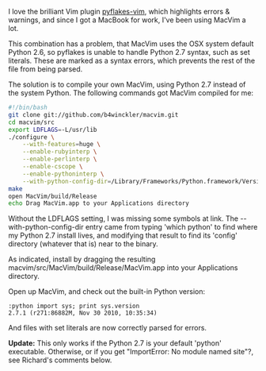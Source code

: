 <!--
.. title: Compiling MacVim with Python 2.7
.. slug: compiling-macvim-with-python-2-7
.. date: 2011-10-18 12:25:03-05:00
.. tags: geek,software,python,vim,osx-dev,terminal
.. type: text
-->


I love the brilliant Vim plugin
[pyflakes-vim](http://www.vim.org/scripts/script.php?script_id=2441),
which highlights errors & warnings, and since I got a MacBook for work,
I've been using MacVim a lot.

This combination has a problem, that MacVim uses the OSX system default
Python 2.6, so pyflakes is unable to handle Python 2.7 syntax, such as
set literals. These are marked as a syntax errors, which prevents the
rest of the file from being parsed.

The solution is to compile your own MacVim, using Python 2.7 instead of
the system Python. The following commands got MacVim compiled for me:

``` bash
#!/bin/bash
git clone git://github.com/b4winckler/macvim.git
cd macvim/src
export LDFLAGS=-L/usr/lib
./configure \
    --with-features=huge \
    --enable-rubyinterp \
    --enable-perlinterp \
    --enable-cscope \
    --enable-pythoninterp \
    --with-python-config-dir=/Library/Frameworks/Python.framework/Versions/2.7/lib/python2.7/config
make
open MacVim/build/Release
echo Drag MacVim.app to your Applications directory
```

Without the LDFLAGS setting, I was missing some symbols at link. The
--with-python-config-dir entry came from typing 'which python' to find
where my Python 2.7 install lives, and modifying that result to find its
'config' directory (whatever that is) near to the binary.

As indicated, install by dragging the resulting
macvim/src/MacVim/build/Release/MacVim.app into your Applications
directory.

Open up MacVim, and check out the built-in Python version:

```
:python import sys; print sys.version
2.7.1 (r271:86882M, Nov 30 2010, 10:35:34)
```

And files with set literals are now correctly parsed for errors.

**Update:** This only works if the Python 2.7 is your default 'python'
executable. Otherwise, or if you get "ImportError: No module named
site"?, see Richard's comments below.
